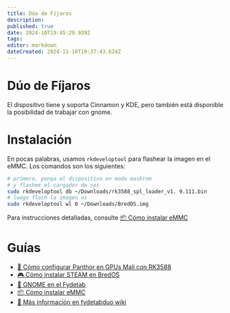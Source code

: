 ```yaml
---
title: Dúo de Fíjaros
description:
published: true
date: 2024-10T19:45:29.939Z
tags:
editor: markdown
dateCreated: 2024-11-10T19:37:43.624Z
---
```


# Dúo de Fíjaros

El dispositivo tiene y soporta Cinnamon y KDE, pero también está disponible la posibilidad de trabajar con gnome.

# Instalación

En pocas palabras, usamos `rkdeveloptool` para flashear la imagen en el eMMC. Los comandos son los siguientes:

```bash
# primero, ponga el dispositivo en modo maskrom
# y flashee el cargador de spi
sudo rkdeveloptool db ~/Downloads/rk3588_spl_loader_v1. 9.111.bin
# luego flash la imagen os
sudo rkdeveloptool wl 0 ~/Downloads/BredOS.img
```

Para instrucciones detalladas, consulte [📦 Cómo instalar eMMC](https://wiki.fydetabduo.com/os-release-board/BredOS/BredOS-intro)

# Guías

- [🐾 Cómo configurar Panthor en GPUs Mali con RK3588](/es/how-to/how-to-setup-panthor)
- [🎮 Cómo instalar STEAM en BredOS](/es/how-to/how-to-install-steam)
- [🦶 GNOME en el Fydetab](/fydetab-duo/gnome)
- [📦 Cómo instalar eMMC](https://wiki.fydetabduo.com/os-release-board/BredOS/BredOS-intro)
- [🔧 Más información en fydetabduo wiki](https://wiki.fydetabduo.com/category/-bredos)
